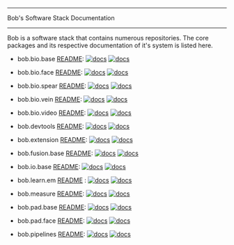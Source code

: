 ******************************************
Bob's Software Stack Documentation
******************************************

Bob is a software stack that contains numerous repositories.
The core packages and its respective documentation of it's system is listed here.

- bob.bio.base [README](https://gitlab.idiap.ch/bob/bob.bio.base/-/blob/master/README.rst):
[![docs](https://img.shields.io/badge/docs-stable-yellow.svg)](https://www.idiap.ch/software/bob/docs/bob/bob.bio.base/stable/index.html)
[![docs](https://img.shields.io/badge/docs-latest-orange.svg)](https://www.idiap.ch/software/bob/docs/bob/bob.bio.base/master/index.html)

- bob.bio.face [README](https://gitlab.idiap.ch/bob/bob.bio.face/-/blob/master/README.rst):
[![docs](https://img.shields.io/badge/docs-stable-yellow.svg)](https://www.idiap.ch/software/bob/docs/bob/bob.bio.face/stable/index.html)
[![docs](https://img.shields.io/badge/docs-latest-orange.svg)](https://www.idiap.ch/software/bob/docs/bob/bob.bio.face/master/index.html)

- bob.bio.spear [README](https://gitlab.idiap.ch/bob/bob.bio.spear/-/blob/master/README.rst):
[![docs](https://img.shields.io/badge/docs-stable-yellow.svg)](https://www.idiap.ch/software/bob/docs/bob/bob.bio.spear/stable/index.html)
[![docs](https://img.shields.io/badge/docs-latest-orange.svg)](https://www.idiap.ch/software/bob/docs/bob/bob.bio.spear/master/index.html)

- bob.bio.vein [README](https://gitlab.idiap.ch/bob/bob.bio.vein/-/blob/master/README.rst):
[![docs](https://img.shields.io/badge/docs-stable-yellow.svg)](https://www.idiap.ch/software/bob/docs/bob/bob.bio.vein/stable/index.html)
[![docs](https://img.shields.io/badge/docs-latest-orange.svg)](https://www.idiap.ch/software/bob/docs/bob/bob.bio.vein/master/index.html)

- bob.bio.video [README](https://gitlab.idiap.ch/bob/bob.bio.video/-/blob/master/README.rst):
[![docs](https://img.shields.io/badge/docs-stable-yellow.svg)](https://www.idiap.ch/software/bob/docs/bob/bob.bio.video/stable/index.html)
[![docs](https://img.shields.io/badge/docs-latest-orange.svg)](https://www.idiap.ch/software/bob/docs/bob/bob.bio.video/master/index.html)

- bob.devtools [README](https://gitlab.idiap.ch/bob/bob.devtools/-/blob/master/README.rst):
[![docs](https://img.shields.io/badge/docs-stable-yellow.svg)](https://www.idiap.ch/software/bob/docs/bob/bob.devtools/stable/index.html)
[![docs](https://img.shields.io/badge/docs-latest-orange.svg)](https://www.idiap.ch/software/bob/docs/bob/bob.devtools/master/index.html)

- bob.extension [README](https://gitlab.idiap.ch/bob/bob.extension/-/blob/master/README.rst):
[![docs](https://img.shields.io/badge/docs-stable-yellow.svg)](https://www.idiap.ch/software/bob/docs/bob/bob.extension/stable/index.html)
[![docs](https://img.shields.io/badge/docs-latest-orange.svg)](https://www.idiap.ch/software/bob/docs/bob/bob.extension/master/index.html)

- bob.fusion.base [README](https://gitlab.idiap.ch/bob/bob.fusion.base/-/blob/master/README.rst):
[![docs](https://img.shields.io/badge/docs-stable-yellow.svg)](https://www.idiap.ch/software/bob/docs/bob/bob.fusion.base/stable/index.html)
[![docs](https://img.shields.io/badge/docs-latest-orange.svg)](https://www.idiap.ch/software/bob/docs/bob/bob.fusion.base/master/index.html)

- bob.io.base [README](https://gitlab.idiap.ch/bob/bob.io.base/-/blob/master/README.rst):
[![docs](https://img.shields.io/badge/docs-stable-yellow.svg)](https://www.idiap.ch/software/bob/docs/bob/bob.io.base/stable/index.html)
[![docs](https://img.shields.io/badge/docs-latest-orange.svg)](https://www.idiap.ch/software/bob/docs/bob/bob.io.base/master/index.html)

- bob.learn.em [README](https://gitlab.idiap.ch/bob/bob.learn.em/-/blob/master/README.rst) :
[![docs](https://img.shields.io/badge/docs-stable-yellow.svg)](https://www.idiap.ch/software/bob/docs/bob/bob.learn.em/stable/index.html)
[![docs](https://img.shields.io/badge/docs-latest-orange.svg)](https://www.idiap.ch/software/bob/docs/bob/bob.learn.em/master/index.html)

- bob.measure [README](https://gitlab.idiap.ch/bob/bob.measure/-/blob/master/README.rst):
[![docs](https://img.shields.io/badge/docs-stable-yellow.svg)](https://www.idiap.ch/software/bob/docs/bob/bob.measure/stable/index.html)
[![docs](https://img.shields.io/badge/docs-latest-orange.svg)](https://www.idiap.ch/software/bob/docs/bob/bob.measure/master/index.html)

- bob.pad.base [README](https://gitlab.idiap.ch/bob/bob.pad.base/-/blob/master/README.rst):
[![docs](https://img.shields.io/badge/docs-stable-yellow.svg)](https://www.idiap.ch/software/bob/docs/bob/bob.pad.base/stable/index.html)
[![docs](https://img.shields.io/badge/docs-latest-orange.svg)](https://www.idiap.ch/software/bob/docs/bob/bob.pad.base/master/index.html)

- bob.pad.face [README](https://gitlab.idiap.ch/bob/bob.pad.face/-/blob/master/README.rst):
[![docs](https://img.shields.io/badge/docs-stable-yellow.svg)](https://www.idiap.ch/software/bob/docs/bob/bob.pad.face/stable/index.html)
[![docs](https://img.shields.io/badge/docs-latest-orange.svg)](https://www.idiap.ch/software/bob/docs/bob/bob.pad.face/master/index.html)

- bob.pipelines [README](https://gitlab.idiap.ch/bob/bob.pipelines/-/blob/master/README.rst):
[![docs](https://img.shields.io/badge/docs-stable-yellow.svg)](https://www.idiap.ch/software/bob/docs/bob/bob.pipelines/stable/index.html)
[![docs](https://img.shields.io/badge/docs-latest-orange.svg)](https://www.idiap.ch/software/bob/docs/bob/bob.pipelines/master/index.html)